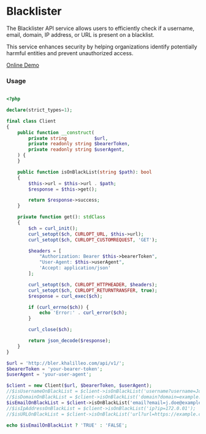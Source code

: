 # Blacklister

The Blacklister API service allows users to efficiently check if a username, email, domain, IP address, or URL is present on a blacklist. 

This service enhances security by helping organizations identify potentially harmful entities and prevent unauthorized access.

[Online Demo](https://k24.ing/BlackLister)


### Usage

```php

<?php

declare(strict_types=1);

final class Client
{
    public function __construct(
        private string          $url,
        private readonly string $bearerToken,
        private readonly string $userAgent,
    ) {
    }

    public function isOnBlackList(string $path): bool
    {
        $this->url = $this->url . $path;
        $response = $this->get();

        return $response->success;
    }

    private function get(): stdClass
    {
        $ch = curl_init();
        curl_setopt($ch, CURLOPT_URL, $this->url);
        curl_setopt($ch, CURLOPT_CUSTOMREQUEST, 'GET');

        $headers = [
            "Authorization: Bearer $this->bearerToken",
            "User-Agent: $this->userAgent",
            'Accept: application/json'
        ];

        curl_setopt($ch, CURLOPT_HTTPHEADER, $headers);
        curl_setopt($ch, CURLOPT_RETURNTRANSFER, true);
        $response = curl_exec($ch);

        if (curl_errno($ch)) {
            echo 'Error:' . curl_error($ch);
        }

        curl_close($ch);

        return json_decode($response);
    }
}

$url = 'http://bler.khalilleo.com/api/v1/';
$bearerToken = 'your-bearer-token';
$userAgent = 'your-user-agent';

$client = new Client($url, $bearerToken, $userAgent);
//$isUsernameOnBlackList = $client->isOnBlackList('username?username=John_doe');
//$isDomainOnBlackList = $client->isOnBlackList('domain?domain=example.com');
$isEmailOnBlackList = $client->isOnBlackList('email?email=j.doe@example.com');
//$isIpAddressOnBlackList = $client->isOnBlackList('ip?ip=172.0.01');
//$isURLOnBlackList = $client->isOnBlackList('url?url=https://example.com');

echo $isEmailOnBlackList ? 'TRUE' : 'FALSE';
```